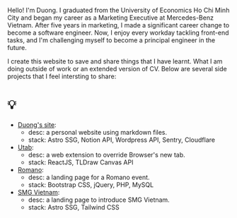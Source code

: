 Hello! I'm Duong. I graduated from the University of Economics Ho Chi Minh City and began my career as a Marketing Executive at Mercedes-Benz Vietnam. After five years in marketing, I made a significant career change to become a software engineer. Now, I enjoy every workday tackling front-end tasks, and I'm challenging myself to become a principal engineer in the future.

I create this website to save and share things that I have learnt. What I am doing outside of work or an extended version of CV. Below are several side projects that I feel intersting to share:

# 💡

- [Duong's site](https://duongital.com):
  - desc: a personal website using markdown files.
  - stack: Astro SSG, Notion API, Wordpress API, Sentry, Cloudflare
- [Utab](https://github.com/duongital/project-utab):
  - desc: a web extension to override Browser's new tab.
  - stack: ReactJS, TLDraw Canvas API
- [Romano](https://duongital.github.io/project-romano/):
  - desc: a landing page for a Romano event.
  - stack: Bootstrap CSS, jQuery, PHP, MySQL
- [SMG Vietnam](https://vietnam.swissmarketplace.group/):
  - desc: a landing page to introduce SMG Vietnam.
  - stack: Astro SSG, Tailwind CSS
